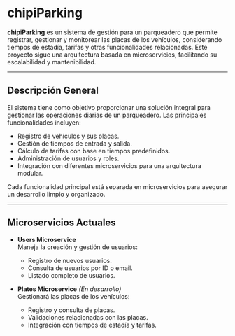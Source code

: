 # **chipiParking**

**chipiParking** es un sistema de gestión para un parqueadero que permite registrar, gestionar y monitorear las placas de los vehículos, considerando tiempos de estadía, tarifas y otras funcionalidades relacionadas. Este proyecto sigue una arquitectura basada en microservicios, facilitando su escalabilidad y mantenibilidad.

---

## **Descripción General**

El sistema tiene como objetivo proporcionar una solución integral para gestionar las operaciones diarias de un parqueadero. Las principales funcionalidades incluyen:

- Registro de vehículos y sus placas.
- Gestión de tiempos de entrada y salida.
- Cálculo de tarifas con base en tiempos predefinidos.
- Administración de usuarios y roles.
- Integración con diferentes microservicios para una arquitectura modular.

Cada funcionalidad principal está separada en microservicios para asegurar un desarrollo limpio y organizado.

---

## **Microservicios Actuales**

- **Users Microservice**  
  Maneja la creación y gestión de usuarios:

    - Registro de nuevos usuarios.
    - Consulta de usuarios por ID o email.
    - Listado completo de usuarios.
- **Plates Microservice** _(En desarrollo)_  
  Gestionará las placas de los vehículos:

    - Registro y consulta de placas.
    - Validaciones relacionadas con las placas.
    - Integración con tiempos de estadía y tarifas.
